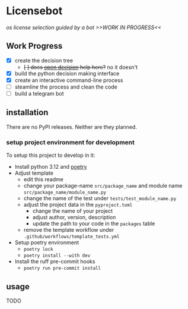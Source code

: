 # Licensebot
_os license selection guided by a bot >>WORK IN PROGRESS<<_

## Work Progress
- [x] create the decision tree
    - ~~[ ] does [open decision](open-decision.org) help here?~~ no it doesn't
- [x] build the python decision making interface
- [x] create an interactive command-line process
- [ ] steamline the process and clean the code
- [ ] build a telegram bot

## installation
There are no PyPI releases. Neither are they planned.

### setup project environment for development
To setup this project to develop in it:
- Install python 3.12 and [poetry](https://python-poetry.org/docs/)
- Adjust template
    - edit this readme
    - change your package-name `src/package_name` and module name `src/package_name/module_name.py`
    - change the name of the test under `tests/test_module_name.py`
    - adjust the project data in the `pyproject.toml`
        - change the name of your project
        - adjust author, version, description
        - update the path to your code in the `packages` table
    - remove the template workflow under `.github/workflows/template_tests.yml`
- Setup poetry environment
    - `poetry lock`
    - `poetry install --with dev`
- Install the ruff pre-commit hooks
    - `poetry run pre-commit install`

## usage

TODO
